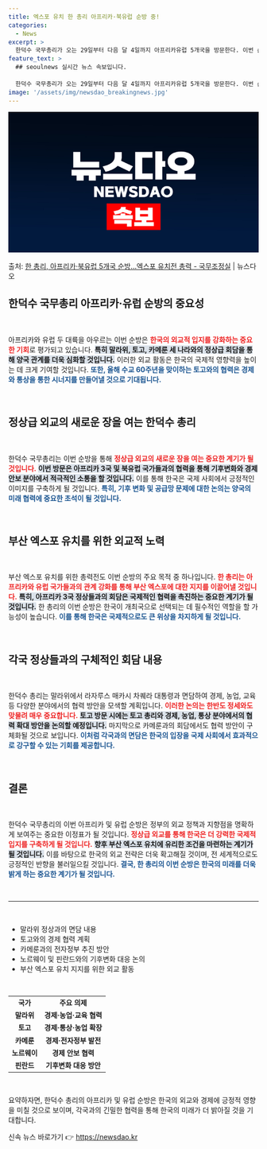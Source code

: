 ```yaml
---
title: 엑스포 유치 한 총리 아프리카·북유럽 순방 중!
categories:
  - News
excerpt: >
  한덕수 국무총리가 오는 29일부터 다음 달 4일까지 아프리카유럽 5개국을 방문한다. 이번 순방은 아열대기후 …
feature_text: >
  ## seoulnews 실시간 뉴스 속보입니다.

  한덕수 국무총리가 오는 29일부터 다음 달 4일까지 아프리카유럽 5개국을 방문한다. 이번 순방은 아열대기후 …
image: '/assets/img/newsdao_breakingnews.jpg'
---
```


![뉴스다오 속보](/assets/img/newsdao_breakingnews.jpg)

<p>출처: <a href="https://newsdao.kr/2337" rel="dofollow">한 총리, 아프리카·북유럽 5개국 순방…엑스포 유치전 총력 - 국무조정실</a> | 뉴스다오</p>

<h2 data-ke-size="size26">한덕수 국무총리 아프리카·유럽 순방의 중요성</h2>
<p data-ke-size="size16">&nbsp;</p>
아프리카와 유럽 두 대륙을 아우르는 이번 순방은 <b><span style="color: #ee2323;">한국의 외교적 입지를 강화하는 중요한 기회</span></b>로 평가되고 있습니다. <b><span style="background-color: #21538527;">특히 말라위, 토고, 카메룬 세 나라와의 정상급 회담을 통해 양국 관계를 더욱 심화할 것입니다.</span></b> 이러한 외교 활동은 한국의 국제적 영향력을 높이는 데 크게 기여할 것입니다. <b><span style="color: #1a5490;">또한, 올해 수교 60주년을 맞이하는 토고와의 협력은 경제와 통상을 통한 시너지를 만들어낼 것으로 기대됩니다.</span></b>

<p data-ke-size="size16">&nbsp;</p>

<h2 data-ke-size="size26">정상급 외교의 새로운 장을 여는 한덕수 총리</h2>
<p data-ke-size="size16">&nbsp;</p>
한덕수 국무총리는 이번 순방을 통해 <b><span style="color: #ee2323;">정상급 외교의 새로운 장을 여는 중요한 계기가 될 것입니다.</span></b> <b><span style="background-color: #21538527;">이번 방문은 아프리카 3국 및 북유럽 국가들과의 협력을 통해 기후변화와 경제 안보 분야에서 적극적인 소통을 할 것입니다.</span></b>  이를 통해 한국은 국제 사회에서 긍정적인 이미지를 구축하게 될 것입니다. <b><span style="color: #1a5490;">특히, 기후 변화 및 공급망 문제에 대한 논의는 양국의 미래 협력에 중요한 초석이 될 것입니다.</span></b>

<p data-ke-size="size16">&nbsp;</p>

<h2 data-ke-size="size26">부산 엑스포 유치를 위한 외교적 노력</h2>
<p data-ke-size="size16">&nbsp;</p>
부산 엑스포 유치를 위한 총력전도 이번 순방의 주요 목적 중 하나입니다. <b><span style="color: #ee2323;">한 총리는 아프리카와 유럽 국가들과의 관계 강화를 통해 부산 엑스포에 대한 지지를 이끌어낼 것입니다.</span></b> <b><span style="background-color: #21538527;">특히, 아프리카 3국 정상들과의 회담은 국제적인 협력을 촉진하는 중요한 계기가 될 것입니다.</span></b> 한 총리의 이번 순방은 한국이 개최국으로 선택되는 데 필수적인 역할을 할 가능성이 높습니다. <b><span style="color: #1a5490;">이를 통해 한국은 국제적으로도 큰 위상을 차지하게 될 것입니다.</span></b>

<p data-ke-size="size16">&nbsp;</p>

<h2 data-ke-size="size26">각국 정상들과의 구체적인 회담 내용</h2>
<p data-ke-size="size16">&nbsp;</p>
한덕수 총리는 말라위에서 라자루스 매카시 차퀘라 대통령과 면담하여 경제, 농업, 교육 등 다양한 분야에서의 협력 방안을 모색할 계획입니다. <b><span style="color: #ee2323;">이러한 논의는 한반도 정세와도 맞물려 매우 중요합니다.</span></b> <b><span style="background-color: #21538527;">토고 방문 시에는 토고 총리와 경제, 농업, 통상 분야에서의 협력 확대 방안을 논의할 예정입니다.</span></b> 마지막으로 카메룬과의 회담에서도 협력 방안이 구체화될 것으로 보입니다. <b><span style="color: #1a5490;">이처럼 각국과의 면담은 한국의 입장을 국제 사회에서 효과적으로 강구할 수 있는 기회를 제공합니다.</span></b>

<p data-ke-size="size16">&nbsp;</p>

<h2 data-ke-size="size26">결론</h2>
<p data-ke-size="size16">&nbsp;</p>
한덕수 국무총리의 이번 아프리카 및 유럽 순방은 정부의 외교 정책과 지향점을 명확하게 보여주는 중요한 이정표가 될 것입니다. <b><span style="color: #ee2323;">정상급 외교를 통해 한국은 더 강력한 국제적 입지를 구축하게 될 것입니다.</span></b> <b><span style="background-color: #21538527;">향후 부산 엑스포 유치에 유리한 조건을 마련하는 계기가 될 것입니다.</span></b> 이를 바탕으로 한국의 외교 전략은 더욱 확고해질 것이며, 전 세계적으로도 긍정적인 반향을 불러일으킬 것입니다. <b><span style="color: #1a5490;">결국, 한 총리의 이번 순방은 한국의 미래를 더욱 밝게 하는 중요한 계기가 될 것입니다.</span></b>

<p data-ke-size="size16">&nbsp;</p>

<hr />

<p data-ke-size="size16">&nbsp;</p>

<ul>
    <li>말라위 정상과의 면담 내용</li>
    <li>토고와의 경제 협력 계획</li>
    <li>카메룬과의 전자정부 추진 방안</li>
    <li>노르웨이 및 핀란드와의 기후변화 대응 논의</li>
    <li>부산 엑스포 유치 지지를 위한 외교 활동</li>
</ul>

<p data-ke-size="size16">&nbsp;</p>

<table style="width: 100%;">
    <tr>
        <td style="text-align: center; height: 17px;"><b>국가</b></td>
        <td style="text-align: center; height: 17px;"><b>주요 의제</b></td>
    </tr>
    <tr>
        <td style="text-align: center; height: 17px;"><b>말라위</b></td>
        <td style="text-align: center; height: 17px;"><b>경제·농업·교육 협력</b></td>
    </tr>
    <tr>
        <td style="text-align: center; height: 17px;"><b>토고</b></td>
        <td style="text-align: center; height: 17px;"><b>경제·통상·농업 확장</b></td>
    </tr>
    <tr>
        <td style="text-align: center; height: 17px;"><b>카메룬</b></td>
        <td style="text-align: center; height: 17px;"><b>경제·전자정부 발전</b></td>
    </tr>
    <tr>
        <td style="text-align: center; height: 17px;"><b>노르웨이</b></td>
        <td style="text-align: center; height: 17px;"><b>경제 안보 협력</b></td>
    </tr>
    <tr>
        <td style="text-align: center; height: 17px;"><b>핀란드</b></td>
        <td style="text-align: center; height: 17px;"><b>기후변화 대응 방안</b></td>
    </tr>
</table>

<p data-ke-size="size16">&nbsp;</p>

요약하자면, 한덕수 총리의 아프리카 및 유럽 순방은 한국의 외교와 경제에 긍정적 영향을 미칠 것으로 보이며, 각국과의 긴밀한 협력을 통해 한국의 미래가 더 밝아질 것을 기대합니다. 

신속 뉴스 바로가기 👉 <a href="https://newsdao.kr" rel="dofollow">https://newsdao.kr</a>


